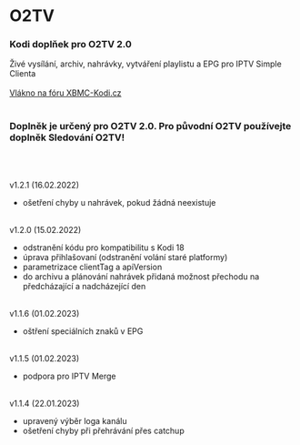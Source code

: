 <h1>O2TV</h1>
<p>
<h3>Kodi doplňek pro O2TV 2.0</h3>
<p>
Živé vysílání, archiv, nahrávky, vytváření playlistu a EPG pro IPTV Simple Clienta<br><br>
<a href="https://www.xbmc-kodi.cz/prispevek-o2tv">Vlákno na fóru XBMC-Kodi.cz</a><br><br>
<h3>Doplněk je určený pro O2TV 2.0. Pro původní O2TV používejte doplněk Sledování O2TV!</h3><br><br>

v1.2.1 (16.02.2022)<br>
- ošetření chyby u nahrávek, pokud žádná neexistuje<br><br>

v1.2.0 (15.02.2022)<br>
- odstranění kódu pro kompatibilitu s Kodi 18<br>
- úprava přihlašovaní (odstranění volání staré platformy)<br>
- parametrizace clientTag a apiVersion<br>
- do archivu a plánování nahrávek přidaná možnost přechodu na předcházající a nadcházející den<br><br>

v1.1.6 (01.02.2023)<br>
- oštření speciálních znaků v EPG<br><br>

v1.1.5 (01.02.2023)<br>
- podpora pro IPTV Merge<br><br>

v1.1.4 (22.01.2023)<br>
- upravený výběr loga kanálu<br>
- ošetření chyby při přehrávání přes catchup<br><br>
</p>
